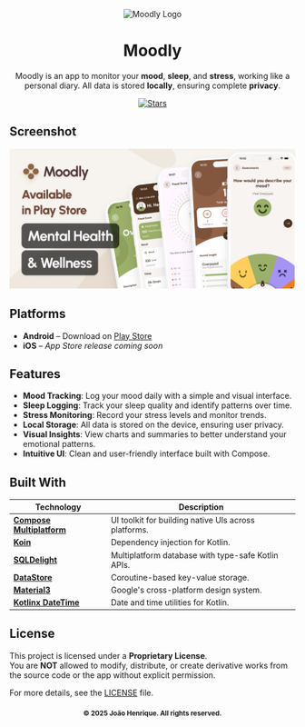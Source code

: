 <p align="center">
  <img src="composeApp/src/androidMain/res/mipmap-xxxhdpi/ic_launcher_round.webp" alt="Moodly Logo" />
</p>

<h1 align="center">Moodly</h1>

<p align="center">
  Moodly is an app to monitor your <strong>mood</strong>, <strong>sleep</strong>, and <strong>stress</strong>, working like a personal diary. All data is stored <strong>locally</strong>, ensuring complete <strong>privacy</strong>.
</p>

<p align="center">
  <a href="https://github.com/joohnq/moodly/stargazers">
    <img src="https://img.shields.io/github/stars/joohnq/moodly" alt="Stars" />
  </a>
</p>

## Screenshot

![screenshot](./assets/principal.png)

## Platforms

- **Android** – Download on [Play Store](https://play.google.com/store/apps/details?id=com.joohnq.moodapp)
- **iOS** – *App Store release coming soon*

## Features

- **Mood Tracking**: Log your mood daily with a simple and visual interface.
- **Sleep Logging**: Track your sleep quality and identify patterns over time.
- **Stress Monitoring**: Record your stress levels and monitor trends.
- **Local Storage**: All data is stored on the device, ensuring user privacy.
- **Visual Insights**: View charts and summaries to better understand your emotional patterns.
- **Intuitive UI**: Clean and user-friendly interface built with Compose.

## Built With

| Technology | Description |
|------------|-------------|
| [**Compose Multiplatform**](https://github.com/JetBrains/compose-jb) | UI toolkit for building native UIs across platforms. |
| [**Koin**](https://insert-koin.io/) | Dependency injection for Kotlin. |
| [**SQLDelight**](https://cashapp.github.io/sqldelight/) | Multiplatform database with type-safe Kotlin APIs. |
| [**DataStore**](https://developer.android.com/jetpack/androidx/releases/datastore) | Coroutine-based key-value storage. |
| [**Material3**](https://m3.material.io/) | Google's cross-platform design system. |
| [**Kotlinx DateTime**](https://github.com/Kotlin/kotlinx-datetime) | Date and time utilities for Kotlin. |

## License

This project is licensed under a **Proprietary License**.  
You are **NOT** allowed to modify, distribute, or create derivative works from the source code or the app without explicit permission.

For more details, see the [LICENSE](./LICENSE) file.

<p align="center">
  <sub><strong>&copy; 2025 João Henrique. All rights reserved.</strong></sub>
</p>